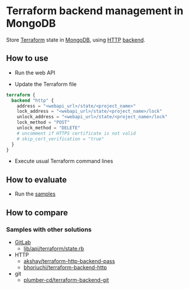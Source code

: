 # Terraform backend management in MongoDB

Store [Terraform](https://www.terraform.io) state in [MongoDB](https://www.mongodb.com/), using
[HTTP](https://www.terraform.io/language/settings/backends/http) [backend](https://github.com/hashicorp/terraform/tree/main/internal/backend/remote-state).

## How to use

* Run the web API

* Update the Terraform file

```tf
terraform {
  backend "http" {
    address = "<webapi_url>/state/<project_name>"
    lock_address = "<webapi_url>/state/<project_name>/lock"
    unlock_address = "<webapi_url>/state/<project_name>/lock"
    lock_method = "POST"
    unlock_method = "DELETE"
    # uncomment if HTTPS certificate is not valid
    # skip_cert_verification = "true"
  }
}
```

* Execute usual Terraform command lines

## How to evaluate

* Run the [samples](samples/README.md)

## How to compare

### Samples with other solutions

* [GitLab](https://gitlab.com/gitlab-org/manage/import/gitlab/-/blob/master/doc/user/infrastructure/terraform_state.md)
  * [lib/api/terraform/state.rb](https://gitlab.com/gitlab-org/manage/import/gitlab/-/blob/master/lib/api/terraform/state.rb)
* HTTP
  * [akshay/terraform-http-backend-pass](https://git.coop/akshay/terraform-http-backend-pass)
  * [bhoriuchi/terraform-backend-http](https://github.com/bhoriuchi/terraform-backend-http)
* git
  * [plumber-cd/terraform-backend-git](https://github.com/plumber-cd/terraform-backend-git)
